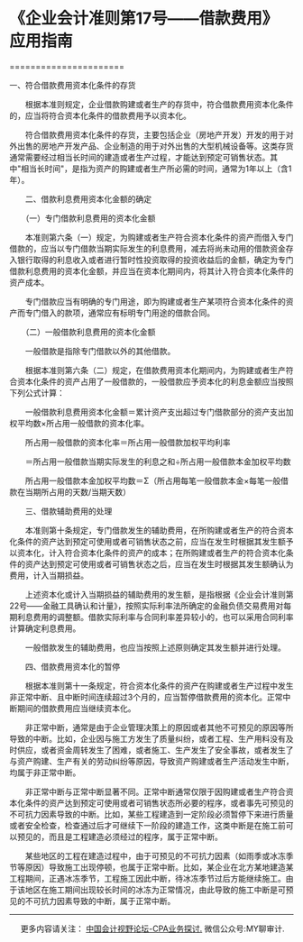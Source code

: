 ﻿# 《企业会计准则第17号——借款费用》应用指南
======================

一、符合借款费用资本化条件的存货

　　根据本准则规定，企业借款购建或者生产的存货中，符合借款费用资本化条件的，应当将符合资本化条件的借款费用予以资本化。

　　符合借款费用资本化条件的存货，主要包括企业（房地产开发）开发的用于对外出售的房地产开发产品、企业制造的用于对外出售的大型机械设备等。这类存货通常需要经过相当长时间的建造或者生产过程，才能达到预定可销售状态。其中"相当长时间"，是指为资产的购建或者生产所必需的时间，通常为1年以上（含1年）。

　　二、借款利息费用资本化金额的确定

　　（一）专门借款利息费用的资本化金额

　　本准则第六条（一）规定，为购建或者生产符合资本化条件的资产而借入专门借款的，应当以专门借款当期实际发生的利息费用，减去将尚未动用的借款资金存入银行取得的利息收入或者进行暂时性投资取得的投资收益后的金额，确定为专门借款利息费用的资本化金额，并应当在资本化期间内，将其计入符合资本化条件的资产成本。

　　专门借款应当有明确的专门用途，即为购建或者生产某项符合资本化条件的资产而专门借入的款项，通常应有标明专门用途的借款合同。

　　（二）一般借款利息费用的资本化金额

　　一般借款是指除专门借款以外的其他借款。

　　根据本准则第六条（二）规定，在借款费用资本化期间内，为购建或者生产符合资本化条件的资产占用了一般借款的，一般借款应予资本化的利息金额应当按照下列公式计算：

　　一般借款利息费用资本化金额＝累计资产支出超过专门借款部分的资产支出加权平均数×所占用一般借款的资本化率。

　　所占用一般借款的资本化率＝所占用一般借款加权平均利率

　　＝所占用一般借款当期实际发生的利息之和÷所占用一般借款本金加权平均数

　　所占用一般借款本金加权平均数＝Σ（所占用每笔一般借款本金×每笔一般借款在当期所占用的天数/当期天数）

　　三、借款辅助费用的处理

　　本准则第十条规定，专门借款发生的辅助费用，在所购建或者生产的符合资本化条件的资产达到预定可使用或者可销售状态之前，应当在发生时根据其发生额予以资本化，计入符合资本化条件的资产的成本；在所购建或者生产的符合资本化条件的资产达到预定可使用或者可销售状态之后，应当在发生时根据其发生额确认为费用，计入当期损益。

　　上述资本化或计入当期损益的辅助费用的发生额，是指根据《企业会计准则第22号――金融工具确认和计量》，按照实际利率法所确定的金融负债交易费用对每期利息费用的调整额。借款实际利率与合同利率差异较小的，也可以采用合同利率计算确定利息费用。

　　一般借款发生的辅助费用，也应当按照上述原则确定其发生额并进行处理。

　　四、借款费用资本化的暂停

　　根据本准则第十一条规定，符合资本化条件的资产在购建或者生产过程中发生非正常中断、且中断时间连续超过3个月的，应当暂停借款费用的资本化。正常中断期间的借款费用应当继续资本化。

　　非正常中断，通常是由于企业管理决策上的原因或者其他不可预见的原因等所导致的中断。比如，企业因与施工方发生了质量纠纷，或者工程、生产用料没有及时供应，或者资金周转发生了困难，或者施工、生产发生了安全事故，或者发生了与资产购建、生产有关的劳动纠纷等原因，导致资产购建或者生产活动发生中断，均属于非正常中断。

　　非正常中断与正常中断显著不同。正常中断通常仅限于因购建或者生产符合资本化条件的资产达到预定可使用或者可销售状态所必要的程序，或者事先可预见的不可抗力因素导致的中断。比如，某些工程建造到一定阶段必须暂停下来进行质量或者安全检查，检查通过后才可继续下一阶段的建造工作，这类中断是在施工前可以预见的，而且是工程建造必须经过的程序，属于正常中断。

　　某些地区的工程在建造过程中，由于可预见的不可抗力因素（如雨季或冰冻季节等原因）导致施工出现停顿，也属于正常中断。比如，某企业在北方某地建造某工程期间，正遇冰冻季节，工程施工因此中断，待冰冻季节过后方能继续施工。由于该地区在施工期间出现较长时间的冰冻为正常情况，由此导致的施工中断是可预见的不可抗力因素导致的中断，属于正常中断。

* * *

     更多内容请关注： [中国会计视野论坛-CPA业务探讨.](https://bbs.esnai.com/thread-5354530-1-3.html) 微信公众号:MY聊审计.
